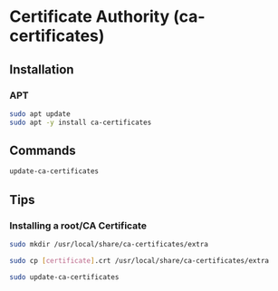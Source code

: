 # Certificate Authority (ca-certificates)

## Installation

### APT

```sh
sudo apt update
sudo apt -y install ca-certificates
```

## Commands

```sh
update-ca-certificates
```

## Tips

### Installing a root/CA Certificate

```sh
sudo mkdir /usr/local/share/ca-certificates/extra
```

```sh
sudo cp [certificate].crt /usr/local/share/ca-certificates/extra
```

```sh
sudo update-ca-certificates
```
